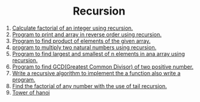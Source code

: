 # **<center>Recursion</center>**

1. [Calculate factorial of an integer using recursion.]()
2. [Program to print and array in reverse order using recursion.]()
3. [Program to find product of elements of the given array.]()
4. [program to multiply two natural numbers using recursion.]()
5. [Program to find largest and smallest of n elements in ana array using recursion.]()
6. [Program to find GCD(Greatest Common Divisor) of two positive number.]()
7. [Write a recursive algorithm to implement the a function also write a program.]()
8. [Find the factorial of any number with the use of tail recursion.]()
9. [Tower of hanoi]()
